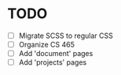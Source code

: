 # TODO
- [ ] Migrate SCSS to regular CSS
- [ ] Organize CS 465
- [ ] Add 'document' pages
- [ ] Add 'projects' pages
